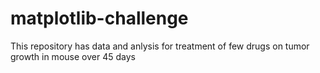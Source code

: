 # matplotlib-challenge
This repository has data and anlysis for treatment of few drugs on tumor growth in mouse over 45 days

